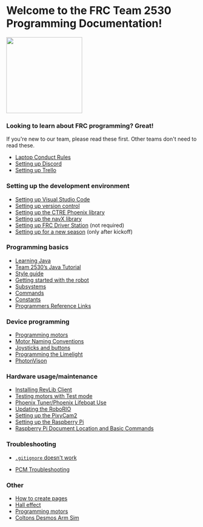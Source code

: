 # Welcome to the FRC Team 2530 Programming Documentation!

<img src="https://user-images.githubusercontent.com/116770284/216777461-d6618507-27f9-415b-9f14-2be387658675.svg" height=200px/>

### Looking to learn about FRC programming? Great!
If you're new to our team, please read these first.
Other teams don't need to read these.
- [Laptop Conduct Rules](/programming/Laptop-Rules)
- [Setting up Discord](/team/Setting-up-Discord)
- [Setting up Trello](/team/How-to-Use-Trello)

### Setting up the development environment
- [Setting up Visual Studio Code](/programming/getting-started/Setting-up-VSCode)
- [Setting up version control](/programming/getting-started/Setting-up-version-control)
- [Setting up the CTRE Phoenix library](/programming/getting-started/Setting-up-the-CTRE-Phoenix-library)
- [Setting up the navX library](/programming/getting-started/Setting-up-the-navX-library)
- [Setting up FRC Driver Station](/programming/getting-started/Setting-up-FRC-Driver-Station) (not required)
- [Setting up for a new season](/team/Setting-up-for-a-new-season) (only after kickoff)

### Programming basics
- [Learning Java](/programming/getting-started/Learning-Java)
- [Team 2530’s Java Tutorial](/programming/getting-started/Java-Tutorial)
- [Style guide](/programming/getting-started/Style-guide)
- [Getting started with the robot](/programming/getting-started/Getting-started-with-the-robot)
- [Subsystems](/programming/getting-started/Subsystems)
- [Commands](/programming/getting-started/Commands)
- [Constants](/programming/getting-started/Constants)
- [Programmers Reference Links](/programming/Programming-Reference-Links)

### Device programming
- [Programming motors](/programming/getting-started/Programming-motors)
- [Motor Naming Conventions](/programming/MotorNaming)
- [Joysticks and buttons](/programming/getting-started/Joysticks-and-buttons)
- [Programming the Limelight](/programming/vision/Programming-the-Limelight)
- [PhotonVison](/programming/vision/PhotonVision)

### Hardware usage/maintenance
- [Installing RevLib Client](https://docs.revrobotics.com/sparkmax/rev-hardware-client/getting-started-with-the-rev-hardware-client)
- [Testing motors with Test mode](/programming/Testing-motors-with-Test-mode)
- [Phoenix Tuner/Phoenix Lifeboat Use](/programming/Phoenix-Tuner-Use)
- [Updating the RoboRIO](/programming/Updating-the-RoboRIO)
- [Setting up the PixyCam2](/programming/getting-started/Setting-up-the-PixyCam2)
- [Setting up the Raspberry Pi](/programming/getting-started/Setting-up-the-Raspberry-Pi)
- [Raspberry Pi Document Location and Basic Commands](/programming/Raspberry-Pi-Document-Location-and-Basic-Commands)

### Troubleshooting
- [`.gitignore` doesn't work](/programming/debugging/gitignore/)
<!-- - [Driver Station Dashboard](/DS-Dashboard-Setting) -->
- [PCM Troubleshooting](/programming/debugging/PCM-Troubleshooting)

### Other
- [How to create pages](/documentation/How-to-create-pages)
- [Hall effect](/other/Hall-Effect---on-turret)
- [Programming motors](/programming/getting-started/Programming-motors)
- [Coltons Desmos Arm Sim](/programming/Coltons_ArmV2_Simulation)